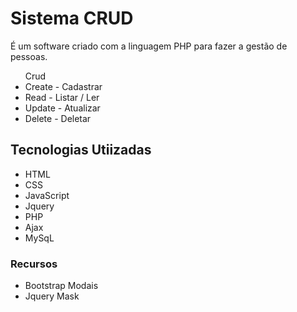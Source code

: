 <h1> Sistema CRUD </h1>
<p> É um software criado com a linguagem PHP para fazer a gestão de pessoas. </p>

<ul> Crud
    <li> Create - Cadastrar </li>
    <li> Read   - Listar / Ler </li>
    <li> Update - Atualizar </li>
    <li> Delete - Deletar </li>
</ul>
<h2> Tecnologias Utiizadas </h2>
<ul>
    <li> HTML </li>
    <li> CSS </li>
    <li> JavaScript </li>
    <li> Jquery </li>
    <li> PHP </li>
    <li> Ajax </li>
    <li> MySqL </li>
</ul>

<h3> Recursos </h3>
<ul>
    <li> Bootstrap Modais </li>
    <li> Jquery Mask </li>
</ul>